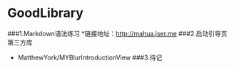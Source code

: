 # GoodLibrary
###1.Markdown语法练习
*链接地址：http://mahua.jser.me
###2.启动引导页第三方库 
* MatthewYork/MYBlurIntroductionView
###3.待记
